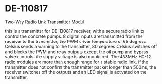 # DE-110817
Two-Way Radio Link Transmitter Modul

this is a transmitter for DE-130817 receiver, with a secure radio link to control the concrete pumps. 8 digital inputs are transmitted from the receiver to the transmitter, the PWM driver temperature of 65 degrees Celsius sends a warning to the transmitter, 80 degrees Celsius switches off and blocks the PWM and relay outputs except the oil pump and bypass valve controls. the supply voltage is also monitored. The 433MHz HC-12 radio modules are more than enough range for a stable radio link. if the transmitter does not confirm the transmitter packet longer than 500ms, the receiver switches off the outputs and an LED signal is activated on the transmitter.
